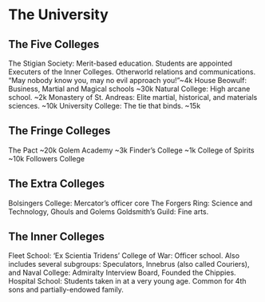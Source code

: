 # The University

## The Five Colleges

The Stigian Society: Merit-based education. Students are appointed Executers of the Inner Colleges. Otherworld relations and communications. “May nobody know you, may no evil approach you!”~4k
House Beowulf: Business, Martial and Magical schools ~30k
Natural College: High arcane school. ~2k
Monastery of St. Andreas: Elite martial, historical, and materials sciences. ~10k
University College: The tie that binds. ~15k

## The Fringe Colleges

The Pact ~20k
Golem Academy ~3k
Finder’s College ~1k
College of Spirits ~10k
Followers College

## The Extra Colleges

Bolsingers College: Mercator’s officer core
The Forgers Ring: Science and Technology, Ghouls and Golems
Goldsmith’s Guild: Fine arts.

## The Inner Colleges

Fleet School: ‘Ex Scientia Tridens’
College of War: Officer school. Also includes several subgroups: Speculators, Innebrus (also called Couriers), and
Naval College: Admiralty Interview Board, Founded the Chippies.
Hospital School: Students taken in at a very young age. Common for 4th sons and partially-endowed family.